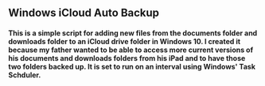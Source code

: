 ## Windows iCloud Auto Backup

#### This is a simple script for adding new files from the documents folder and downloads folder to an iCloud drive folder in Windows 10. I created it because my father wanted to be able to access more current versions of his documents and downloads folders from his iPad and to have those two folders backed up. It is set to run on an interval using Windows' Task Schduler. 
